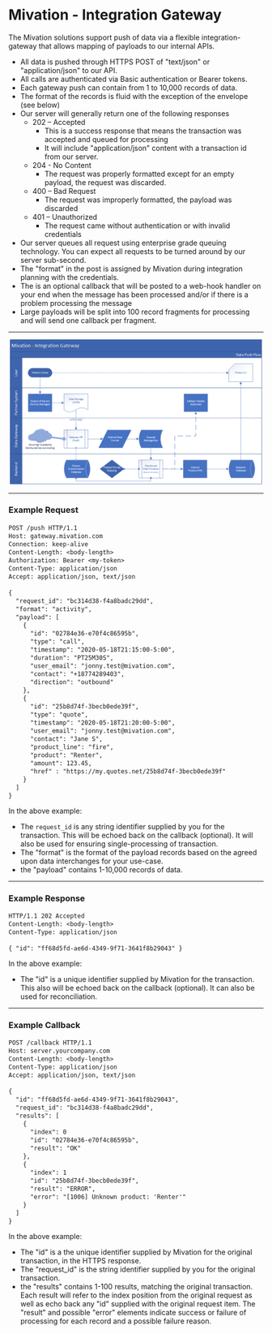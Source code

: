 # Mivation - Integration Gateway

The Mivation solutions support push of data via a flexible integration-gateway that allows mapping of payloads to our internal APIs.

- All data is pushed through HTTPS POST of "text/json" or "application/json" to our API.
- All calls are authenticated via Basic authentication or Bearer tokens.
- Each gateway push can contain from 1 to 10,000 records of data.
- The format of the records is fluid with the exception of the envelope (see below)
- Our server will generally return one of the following responses
  - 202 – Accepted
    - This is a success response that means the transaction was accepted and queued for processing
    - It will include "application/json" content with a transaction id from our server.
  - 204 - No Content
    - The request was properly formatted except for an empty payload, the request was discarded.
  - 400 – Bad Request
    - The request was improperly formatted, the payload was discarded
  - 401 – Unauthorized
    - The request came without authentication or with invalid credentials
- Our server queues all request using enterprise grade queuing technology.  You can expect all requests to be turned around by our server sub-second.
- The "format" in the post is assigned by Mivation during integration planning with the credentials.
- The is an optional callback that will be posted to a web-hook handler on your end when the message has been processed and/or if there is a problem processing the message
- Large payloads will be split into 100 record fragments for processing and will send one callback per fragment.


----

![Flow](/Gateway-Flow.png "Gateway Flow")

----


### Example Request
```
POST /push HTTP/1.1
Host: gateway.mivation.com
Connection: keep-alive
Content-Length: <body-length>
Authorization: Bearer <my-token>
Content-Type: application/json
Accept: application/json, text/json

{
  "request_id": "bc314d38-f4a8badc29dd",
  "format": "activity",
  "payload": [
    { 
      "id": "02784e36-e70f4c86595b",
      "type": "call",
      "timestamp": "2020-05-18T21:15:00-5:00",
      "duration": "PT25M30S",
      "user_email": "jonny.test@mivation.com",
      "contact": "+18774289403",
      "direction": "outbound"
    },
    { 
      "id": "25b8d74f-3becb0ede39f",
      "type": "quote",
      "timestamp": "2020-05-18T21:20:00-5:00",
      "user_email": "jonny.test@mivation.com",
      "contact": "Jane S",
      "product_line": "fire",
      "product": "Renter",
      "amount": 123.45,
      "href" : "https://my.quotes.net/25b8d74f-3becb0ede39f"
    }
  ]
}
```

In the above example:
- The `request_id` is any string identifier supplied by you for the transaction.  This will be echoed back on the callback (optional).  It will also be used for ensuring single-processing of transaction.
- The "format" is the format of the payload records based on the agreed upon data interchanges for your use-case.
- the "payload" contains 1-10,000 records of data.

----

### Example Response
```
HTTP/1.1 202 Accepted
Content-Length: <body-length>
Content-Type: application/json

{ "id": "ff68d5fd-ae6d-4349-9f71-3641f8b29043" }
```
In the above example:
- The "id" is a unique identifier supplied by Mivation for the transaction.  This also will be echoed back on the callback (optional).  It can also be used for reconciliation.

----

### Example Callback
```
POST /callback HTTP/1.1
Host: server.yourcompany.com
Content-Length: <body-length>
Content-Type: application/json
Accept: application/json, text/json

{
  "id": "ff68d5fd-ae6d-4349-9f71-3641f8b29043",
  "request_id": "bc314d38-f4a8badc29dd",
  "results": [
    {
      "index": 0
      "id": "02784e36-e70f4c86595b",
      "result": "OK"
    },
    {
      "index": 1
      "id": "25b8d74f-3becb0ede39f",
      "result": "ERROR",
      "error": "[1006] Unknown product: 'Renter'"
    }
  ]
}
```

In the above example:
- The "id" is a the unique identifier supplied by Mivation for the original transaction, in the HTTPS response.
- The "request_id" is the string identifier supplied by you for the original transaction.
- the "results" contains 1-100 results, matching the original transaction.  Each result will refer to the index position from the original request as well as echo back any "id" supplied with the original request item.  The "result" and possible "error" elements indicate success or failure of processing for each record and a possible failure reason.
